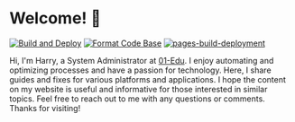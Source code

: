 # Welcome! 👋

[![Build and Deploy](https://github.com/HarryVasanth/harryvasanth.github.io/actions/workflows/pages-deploy.yml/badge.svg)](https://github.com/HarryVasanth/harryvasanth.github.io/actions/workflows/pages-deploy.yml)
[![Format Code Base](https://github.com/HarryVasanth/harryvasanth.github.io/actions/workflows/format-code-base.yml/badge.svg)](https://github.com/HarryVasanth/harryvasanth.github.io/actions/workflows/format-code-base.yml)
[![pages-build-deployment](https://github.com/HarryVasanth/harryvasanth.github.io/actions/workflows/pages/pages-build-deployment/badge.svg)](https://github.com/HarryVasanth/harryvasanth.github.io/actions/workflows/pages/pages-build-deployment)

Hi, I'm Harry, a System Administrator at [01-Edu](https://github.com/01-edu). I enjoy automating and optimizing processes and have a passion for technology. Here, I share guides and fixes for various platforms and applications. I hope the content on my website is useful and informative for those interested in similar topics. Feel free to reach out to me with any questions or comments. Thanks for visiting!
